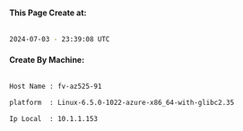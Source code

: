 
   
#### This Page Create at:

```bash

2024-07-03 - 23:39:08 UTC

```

#### Create By Machine:

```bash

Host Name : fv-az525-91

platform  : Linux-6.5.0-1022-azure-x86_64-with-glibc2.35

Ip Local  : 10.1.1.153

```

